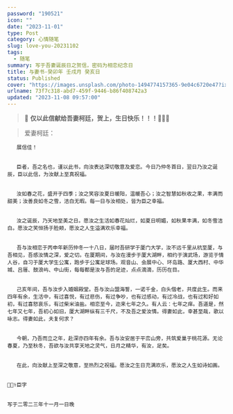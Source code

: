 ```yaml
---
password: "190521"
icon: ""
date: "2023-11-01"
type: Post
category: 心情随笔
slug: love-you-20231102
tags:
  - 随笔
summary: 写于吾妻诞辰日之贺信，密码为相恋纪念日
title: 与妻书-癸卯年 壬戌月 癸亥日
status: Published
cover: "https://images.unsplash.com/photo-1494774157365-9e04c6720e47?ixlib=rb-4.0.3&q=85&fm=jpg&crop=entropy&cs=srgb"
urlname: 73f7c318-abd7-459f-9446-b86f408742a3
updated: "2023-11-08 09:57:00"
---
```


> 📌 **仅以此信献给吾妻柯廷，贺上，生日快乐！！！🎂🎂🎂**

> 爱妻柯廷：

       展信佳！


       臣者，吾之名也，谨以此书，向汝表达深切敬意及爱恋。今日乃仲冬首日，翌日乃汝之诞辰，臣以此信，为汝献上至真祝福。


       汝如春之花，盛开于四季；汝之笑容汝夏日暖阳，温暖吾心；汝之智慧如秋收之果，丰满而甜美；汝善良如冬之雪，洁白无暇。每一日与汝相处，皆为臣之幸福。


       汝之诞辰，乃天地至美之日。愿汝之生活如春花灿烂，如夏日明媚，如秋果丰满，如冬雪洁白。愿汝之笑恒扬于脸颊，愿汝之人生溢满欢乐幸福。


       吾与汝相恋于丙申年新历仲冬一十八日，届时吾研学于厦门大学，汝不远千里从杭至厦，与吾相见，吾感汝情之深，爱之切。在厦期间，与汝在漫步于厦大湖畔，相约于演武场，游览于情人谷，自习于厦大学生公寓，跑步于公寓足球场。观音山、会展中心、环岛路、厦大西村、中华城、吕厝、鼓浪屿、中山街，每每都是汝与吾的足迹，点点滴滴，历历在目。


       己亥年间，吾与汝步入婚姻殿堂。吾与汝山盟海誓，一诺千金，白头偕老，共度此生。而来四年有余，生活中，有过喜悦，有过悲伤，有过争吵，也有过感动，有过冷战，也有过和好如初，有过喜怒哀乐，有过柴米油盐。相恋至今，迩来七年之久。有人云：七年之痒。吾道是，然七年又七年，吾初心如旧，厦大湖畔纵有三千尺，不及吾之爱汝情。得妻如此，幸甚至哉，歌以咏志。得妻如此，夫复何求？


       今朝，乃吾而立之年，赴深亦四年有余。吾与汝安居于平峦山旁，共筑爱巢于桃花源。无论春夏，乃至秋冬，吾欲与汝共享天地之灵气，日月之精华，有汝，足矣。


       在此，向汝献上至深之敬意，至热烈之祝福。愿汝之生日充满欢乐，愿汝之人生如诗如画。


    👨🏻‍⚕️臣字


    写于二零二三年十一月一日晚
